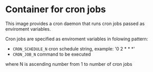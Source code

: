 # Container for cron jobs

This image provides a cron daemon that runs cron jobs passed as enviroment variables.

Cron jobs are specified as enviroment variables in folowing pattern:
 - `CRON_SCHEDULE_N` cron schedule string, example: '0 2 * * *'
 - `CRON_JOB_N` command to be executed

where N is ascending number from 1 to number of cron jobs

